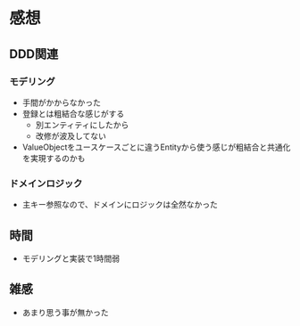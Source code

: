 # 感想
## DDD関連
### モデリング
+ 手間がかからなかった
+ 登録とは粗結合な感じがする
  + 別エンティティにしたから
  + 改修が波及してない
+ ValueObjectをユースケースごとに違うEntityから使う感じが粗結合と共通化を実現するのかも

### ドメインロジック
+ 主キー参照なので、ドメインにロジックは全然なかった

## 時間
+ モデリングと実装で1時間弱

## 雑感
+ あまり思う事が無かった
